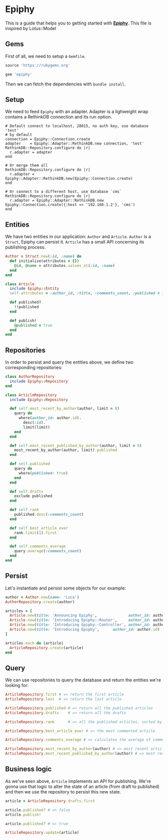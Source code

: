 # Epiphy

This is a guide that helps you to getting started with [**Epiphy**](https://github.com/kureikain/epiphy). This file is inspired by Lotus::Model

## Gems

First of all, we need to setup a `Gemfile`.

```ruby
source 'https://rubygems.org'

gem 'epiphy'
```

Then we can fetch the dependencies with `bundle install`.

## Setup

We need to feed `Epiphy` with an adapter. Adapter is a lighweight wrap
contains a RethinkDB connection and its run option.

```
# Default connect to localhost, 28015, no auth key, use database 'test'
# by default
connection = Epiphy::Connection.create 
adapter    = Epiphy::Adapter::RethinkDB.new connection, 'test'
RethinkDB::Repository.configure do |r|
  r.adapter = adapter 
end

# Or merge them all
RethinkDB::Repository.configure do |r|
  r.adapter = Epiphy::Adapter::RethinkDB.new(Epiphy::Connection.create)
end

# Or connect to a different host, use database `cms`
RethinkDB::Repository.configure do |r|
  r.adapter = Epiphy::Adapter::RethinkDB.new Epiphy::Connection.create({:host => '192.168.1.2'}, 'cms')
end

```

## Entities

We have two entities in our application: `Author` and `Article`.
`Author` is a `Struct`, Epiphy can persist it.
`Article` has a small API concerning its publishing process.

```ruby
Author = Struct.new(:id, :name) do
  def initialize(attributes = {})
    @id, @name = attributes.values_at(:id, :name)
  end
end

class Article
  include Epiphy::Entity
  self.attributes = :author_id, :title, :comments_count, :published # id is implicit

  def published?
    !!published
  end

  def publish!
    @published = true
  end
end
```

## Repositories

In order to persist and query the entities above, we define two corresponding repositories:

```ruby
class AuthorRepository
  include Epiphy::Repository
end

class ArticleRepository
  include Epiphy::Repository

  def self.most_recent_by_author(author, limit = 8)
    query do
      where(author_id: author.id).
        desc(:id).
        limit(limit)
    end
  end

  def self.most_recent_published_by_author(author, limit = 8)
    most_recent_by_author(author, limit).published
  end

  def self.published
    query do
      where(published: true)
    end
  end

  def self.drafts
    exclude published
  end

  def self.rank
    published.desc(:comments_count)
  end

  def self.best_article_ever
    rank.limit(1).first
  end

  def self.comments_average
    query.average(:comments_count)
  end
end
```

## Persist

Let's instantiate and persist some objects for our example:

```ruby
author = Author.new(name: 'Luca')
AuthorRepository.create(author)

articles = [
  Article.new(title: 'Announcing Epiphy',              author_id: author.id, comments_count: 123, published: true),
  Article.new(title: 'Introducing Epiphy::Router',     author_id: author.id, comments_count: 63,  published: true),
  Article.new(title: 'Introducing Epiphy::Controller', author_id: author.id, comments_count: 82,  published: true),
  Article.new(title: 'Introducing Epiphy',      author_id: author.id)
]

articles.each do |article|
  ArticleRepository.create(article)
end
```

## Query

We can use repositories to query the database and return the entities we're looking for:

```ruby
ArticleRepository.first # => return the first article
ArticleRepository.last  # => return the last article

ArticleRepository.published # => return all the published articles
ArticleRepository.drafts    # => return all the drafts

ArticleRepository.rank      # => all the published articles, sorted by popularity

ArticleRepository.best_article_ever # => the most commented article

ArticleRepository.comments_average # => calculates the average of comments across all the published articles.

ArticleRepository.most_recent_by_author(author) # => most recent articles by an author (drafts and published).
ArticleRepository.most_recent_published_by_author(author) # => most recent published articles by an author
```

## Business logic

As we've seen above, `Article` implements an API for publishing.
We're gonna use that logic to alter the state of an article (from draft to published) and then we use the repository to persist this new state.

```ruby
article = ArticleRepository.drafts.first

article.published? # => false
article.publish!

article.published? # => true

ArticleRepository.update(article)
```
